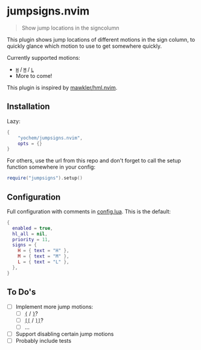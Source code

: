 # jumpsigns.nvim

> Show jump locations in the signcolumn

This plugin shows jump locations of different motions in the sign column, to
quickly glance which motion to use to get somewhere quickly.

Currently supported motions:
- [`H`](https://neovim.io/doc/user/motion.html#H) /
  [`M`](https://neovim.io/doc/user/motion.html#M) /
  [`L`](https://neovim.io/doc/user/motion.html#L)
- More to come!

This plugin is inspired by
[mawkler/hml.nvim](https://github.com/mawkler/hml.nvim).

## Installation

Lazy:
```lua
{
    "yochem/jumpsigns.nvim",
    opts = {}
}
```

For others, use the url from this repo and don't forget to call the setup
function somewhere in your config:

```lua
require("jumpsigns").setup()
```

## Configuration

Full configuration with comments in [config.lua](./lua/jumpsigns/config.lua).
This is the default:

```lua
{
  enabled = true,
  hl_all = nil,
  priority = 11,
  signs = {
    H = { text = "H" },
    M = { text = "M" },
    L = { text = "L" },
  },
}
```

## To Do's

- [ ] Implement more jump motions:
  - [ ] [`{`](https://neovim.io/doc/user/motion.html#{) / [`}`](https://neovim.io/doc/user/motion.html#})?
  - [ ] [`[[`](https://neovim.io/doc/user/motion.html#[[) / [`]]`](https://neovim.io/doc/user/motion.html#]])?
  - [ ] ...
- [ ] Support disabling certain jump motions
- [ ] Probably include tests

